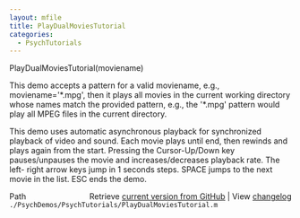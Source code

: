 ```yaml
---
layout: mfile
title: PlayDualMoviesTutorial
categories:
  - PsychTutorials
---
```



PlayDualMoviesTutorial\(moviename\)

This demo accepts a pattern for a valid moviename, e.g.,
moviename='\*.mpg', then it plays all movies in the current working
directory whose names match the provided pattern, e.g., the '\*.mpg'
pattern would play all MPEG files in the current directory.

This demo uses automatic asynchronous playback for synchronized playback
of video and sound. Each movie plays until end, then rewinds and plays
again from the start. Pressing the Cursor\-Up/Down key pauses/unpauses the
movie and increases/decreases playback rate.
The left\- right arrow keys jump in 1 seconds steps. SPACE jumps to the
next movie in the list. ESC ends the demo.



<div class="code_header" style="text-align:right;">
  <span style="float:left;">Path&nbsp;&nbsp;</span> <span class="counter">Retrieve <a href=
  "https://raw.github.com/Psychtoolbox-3/Psychtoolbox-3/beta/./PsychDemos/PsychTutorials/PlayDualMoviesTutorial.m">current version from GitHub</a> | View <a href=
  "https://github.com/Psychtoolbox-3/Psychtoolbox-3/commits/beta/./PsychDemos/PsychTutorials/PlayDualMoviesTutorial.m">changelog</a></span>
</div>
<div class="code">
  <code>./PsychDemos/PsychTutorials/PlayDualMoviesTutorial.m</code>
</div>
